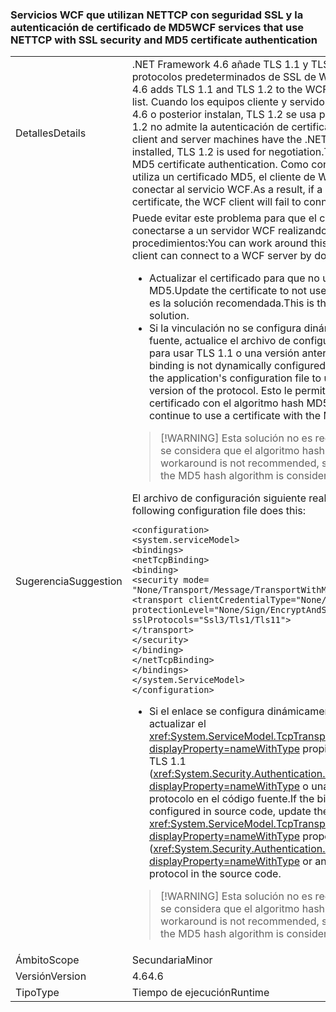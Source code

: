 ### <a name="wcf-services-that-use-nettcp-with-ssl-security-and-md5-certificate-authentication"></a><span data-ttu-id="5004e-101">Servicios WCF que utilizan NETTCP con seguridad SSL y la autenticación de certificado de MD5</span><span class="sxs-lookup"><span data-stu-id="5004e-101">WCF services that use NETTCP with SSL security and MD5 certificate authentication</span></span>

|   |   |
|---|---|
|<span data-ttu-id="5004e-102">Detalles</span><span class="sxs-lookup"><span data-stu-id="5004e-102">Details</span></span>|<span data-ttu-id="5004e-103">.NET Framework 4.6 añade TLS 1.1 y TLS 1.2 a la lista de protocolos predeterminados de SSL de WCF.</span><span class="sxs-lookup"><span data-stu-id="5004e-103">The .NET Framework 4.6 adds TLS 1.1 and TLS 1.2 to the WCF SSL default protocol list.</span></span> <span data-ttu-id="5004e-104">Cuando los equipos cliente y servidor tienen .NET Framework 4.6 o posterior instalan, TLS 1.2 se usa para la negociación. TLS 1.2 no admite la autenticación de certificado de MD5.</span><span class="sxs-lookup"><span data-stu-id="5004e-104">When both client and server machines have the .NET Framework 4.6 or later installed, TLS 1.2 is used for negotiation.TLS 1.2 does not support MD5 certificate authentication.</span></span> <span data-ttu-id="5004e-105">Como consecuencia, si un cliente utiliza un certificado MD5, el cliente de WCF no se podrá conectar al servicio WCF.</span><span class="sxs-lookup"><span data-stu-id="5004e-105">As a result, if a customer uses an MD5 certificate, the WCF client will fail to connect to the WCF service.</span></span>|
|<span data-ttu-id="5004e-106">Sugerencia</span><span class="sxs-lookup"><span data-stu-id="5004e-106">Suggestion</span></span>|<span data-ttu-id="5004e-107">Puede evitar este problema para que el cliente WCF pueda conectarse a un servidor WCF realizando alguno de los siguientes procedimientos:</span><span class="sxs-lookup"><span data-stu-id="5004e-107">You can work around this issue so that a WCF client can connect to a WCF server by doing any of the following:</span></span><ul><li><span data-ttu-id="5004e-108">Actualizar el certificado para que no use el algoritmo MD5.</span><span class="sxs-lookup"><span data-stu-id="5004e-108">Update the certificate to not use the MD5 algorithm.</span></span> <span data-ttu-id="5004e-109">Esta es la solución recomendada.</span><span class="sxs-lookup"><span data-stu-id="5004e-109">This is the recommended solution.</span></span></li><li><span data-ttu-id="5004e-110">Si la vinculación no se configura dinámicamente en el código fuente, actualice el archivo de configuración de la aplicación para usar TLS 1.1 o una versión anterior del protocolo.</span><span class="sxs-lookup"><span data-stu-id="5004e-110">If the binding is not dynamically configured in source code, update the application's configuration file to use TLS 1.1 or an earlier version of the protocol.</span></span> <span data-ttu-id="5004e-111">Esto le permite seguir usando un certificado con el algoritmo hash MD5.</span><span class="sxs-lookup"><span data-stu-id="5004e-111">This allows you to continue to use a certificate with the MD5 hash algorithm.</span></span></li></ul> <blockquote> [!WARNING] <span data-ttu-id="5004e-112">Esta solución no es recomendable, puesto que se considera que el algoritmo hash MD5 no es seguro.</span><span class="sxs-lookup"><span data-stu-id="5004e-112">This workaround is not recommended, since a certificate with the MD5 hash algorithm is considered insecure.</span></span></blockquote> <span data-ttu-id="5004e-113">El archivo de configuración siguiente realiza esta tarea:</span><span class="sxs-lookup"><span data-stu-id="5004e-113">The following configuration file does this:</span></span><pre><code class="language-xml">&lt;configuration&gt;&#13;&#10;&lt;system.serviceModel&gt;&#13;&#10;&lt;bindings&gt;&#13;&#10;&lt;netTcpBinding&gt;&#13;&#10;&lt;binding&gt;&#13;&#10;&lt;security mode= &quot;None/Transport/Message/TransportWithMessageCredential&quot; &gt;&#13;&#10;&lt;transport clientCredentialType=&quot;None/Windows/Certificate&quot;&#13;&#10;protectionLevel=&quot;None/Sign/EncryptAndSign&quot;&#13;&#10;sslProtocols=&quot;Ssl3/Tls1/Tls11&quot;&gt;&#13;&#10;&lt;/transport&gt;&#13;&#10;&lt;/security&gt;&#13;&#10;&lt;/binding&gt;&#13;&#10;&lt;/netTcpBinding&gt;&#13;&#10;&lt;/bindings&gt;&#13;&#10;&lt;/system.ServiceModel&gt;&#13;&#10;&lt;/configuration&gt;&#13;&#10;</code></pre><ul><li><span data-ttu-id="5004e-114">Si el enlace se configura dinámicamente en el código fuente, actualizar el <xref:System.ServiceModel.TcpTransportSecurity.SslProtocols?displayProperty=nameWithType> propiedad que se va a usar TLS 1.1 (<xref:System.Security.Authentication.SslProtocols.Tls11?displayProperty=nameWithType> o una versión anterior del protocolo en el código fuente.</span><span class="sxs-lookup"><span data-stu-id="5004e-114">If the binding is dynamically configured in source code, update the <xref:System.ServiceModel.TcpTransportSecurity.SslProtocols?displayProperty=nameWithType> property to use TLS 1.1 (<xref:System.Security.Authentication.SslProtocols.Tls11?displayProperty=nameWithType> or an earlier version of the protocol in the source code.</span></span></li></ul> <blockquote> [!WARNING] <span data-ttu-id="5004e-115">Esta solución no es recomendable, puesto que se considera que el algoritmo hash MD5 no es seguro.</span><span class="sxs-lookup"><span data-stu-id="5004e-115">This workaround is not recommended, since a certificate with the MD5 hash algorithm is considered insecure.</span></span></blockquote> |
|<span data-ttu-id="5004e-116">Ámbito</span><span class="sxs-lookup"><span data-stu-id="5004e-116">Scope</span></span>|<span data-ttu-id="5004e-117">Secundaria</span><span class="sxs-lookup"><span data-stu-id="5004e-117">Minor</span></span>|
|<span data-ttu-id="5004e-118">Versión</span><span class="sxs-lookup"><span data-stu-id="5004e-118">Version</span></span>|<span data-ttu-id="5004e-119">4.6</span><span class="sxs-lookup"><span data-stu-id="5004e-119">4.6</span></span>|
|<span data-ttu-id="5004e-120">Tipo</span><span class="sxs-lookup"><span data-stu-id="5004e-120">Type</span></span>|<span data-ttu-id="5004e-121">Tiempo de ejecución</span><span class="sxs-lookup"><span data-stu-id="5004e-121">Runtime</span></span>|

